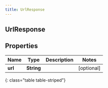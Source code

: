 ```yaml
---
title: UrlResponse
---
```

## UrlResponse


## Properties

| Name | Type | Description | Notes |
| ------------ | ------------- | ------------- | ------------- |
| **url** | <!----><!---->**String**<!----> |  |  [optional] |
{: class="table table-striped"}



